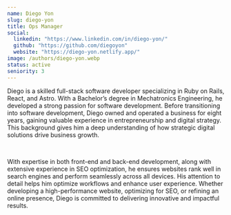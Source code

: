 ```yaml
---
name: Diego Yon
slug: diego-yon
title: Ops Manager
social:
  linkedin: "https://www.linkedin.com/in/diego-yon/"
  github: "https://github.com/diegoyon"
  website: "https://diego-yon.netlify.app/"
image: /authors/diego-yon.webp
status: active
seniority: 3
---
```


Diego is a skilled full-stack software developer specializing in Ruby on Rails, React, and Astro. With a Bachelor’s degree in Mechatronics Engineering, he developed a strong passion for software development. Before transitioning into software development, Diego owned and operated a business for eight years, gaining valuable experience in entrepreneurship and digital strategy. This background gives him a deep understanding of how strategic digital solutions drive business growth.

<br>

With expertise in both front-end and back-end development, along with extensive experience in SEO optimization, he ensures websites rank well in search engines and perform seamlessly across all devices. His attention to detail helps him optimize workflows and enhance user experience. Whether developing a high-performance website, optimizing for SEO, or refining an online presence, Diego is committed to delivering innovative and impactful results.
